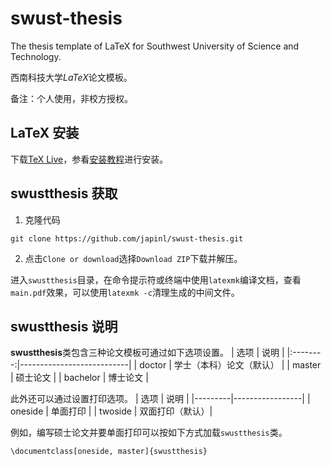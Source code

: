 swust-thesis
============

The thesis template of LaTeX for Southwest University of Science and
Technology.

西南科技大学*LaTeX*论文模板。

备注：个人使用，非校方授权。

LaTeX 安装
--------

下载[TeX Live][]，参看[安装教程][]进行安装。

swustthesis 获取
----------------

1. 克隆代码
```
git clone https://github.com/japinl/swust-thesis.git
```
2. 点击`Clone or download`选择`Download ZIP`下载并解压。

进入`swustthesis`目录，在命令提示符或终端中使用`latexmk`编译文档，查看
`main.pdf`效果，可以使用`latexmk -c`清理生成的中间文件。

swustthesis 说明
----------------

**swustthesis**类包含三种论文模板可通过如下选项设置。
| 选项     | 说明                      |
|:--------:|---------------------------|
| doctor   | 学士（本科）论文（默认）  |
| master   | 硕士论文                  |
| bachelor | 博士论文                  |

此外还可以通过设置打印选项。
| 选项    | 说明            |
|---------|-----------------|
| oneside | 单面打印        |
| twoside | 双面打印（默认）|

例如，编写硕士论文并要单面打印可以按如下方式加载`swustthesis`类。
```
\documentclass[oneside, master]{swustthesis}
```

[TeX Live]: http://tug.org/texlive/
[安装教程]: http://tug.org/texlive/quickinstall.html
